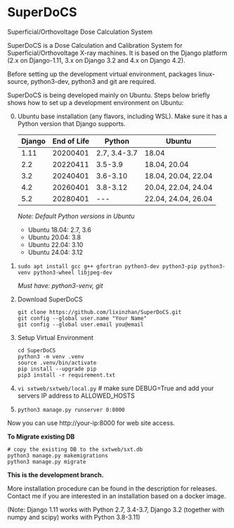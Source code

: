 # SuperDoCS
Superficial/Orthovoltage Dose Calculation System

SuperDoCS is a Dose Calculation and Calibration System for Superficial/Orthovoltage X-ray machines. 
It is based on the Django platform (2.x on Django-1.11, 3.x on Django 3.2 and 4.x on Django 4.2).

Before setting up the development virtual environment, packages
linux-source, python3-dev, python3 and git are required.

SuperDoCS is being developed mainly on Ubuntu. Steps below briefly shows how to set up a development environment on Ubuntu:

0. Ubuntu base installation (any flavors, including WSL). Make sure it has a Python version that Django supports.

   | Django | End of Life | Python | Ubuntu |
   | ---    | ---         | ---    | ---    |
   | 1.11   | 20200401    | 2.7, 3.4-3.7 | 18.04 |
   | 2.2    | 20220411    | 3.5-3.9 | 18.04, 20.04 |
   | 3.2    | 20240401    | 3.6-3.10 | 18.04, 20.04, 22.04 |
   | 4.2    | 20260401    | 3.8-3.12 | 20.04, 22.04, 24.04 |
   | 5.2    | 20280401    | ---      | 22.04, 24.04, 26.04 |
  
   _Note: Default Python versions in Ubuntu_

   - Ubuntu 18.04: 2.7, 3.6
   - Ubuntu 20.04: 3.8
   - Ubuntu 22.04: 3.10
   - Ubuntu 24.04: 3.12

2. `sudo apt install gcc g++ gfortran python3-dev python3-pip python3-venv python3-wheel libjpeg-dev`

   _Must have: python3-venv, git_

2. Download SuperDoCS

   ```
   git clone https://github.com/lixinzhan/SuperDoCS.git
   git config --global user.name "Your Name"
   git config --global user.email you@email
   ```

4. Setup Virtual Environment
  
   ```
   cd SuperDoCS
   python3 -m venv .venv
   source .venv/bin/activate
   pip install --upgrade pip
   pip3 install -r requirement.txt
   ```

9. `vi sxtweb/sxtweb/local.py` # make sure DEBUG=True and add your servers IP address to ALLOWED_HOSTS

10. `python3 manage.py runserver 0:8000`

Now you can use http://your-ip:8000 for web site access.


**To Migrate existing DB**

```
# copy the existing DB to the sxtweb/sxt.db
python3 manage.py makemigrations
python3 manage.py migrate
```


**This is the development branch.**

More installation procedure can be found in the description for releases. Contact me if you are interested in an installation based on a docker image.

(Note: Django 1.11 works with Python 2.7, 3.4-3.7, Django 3.2 (together with numpy and scipy) works with Python 3.8-3.11)
